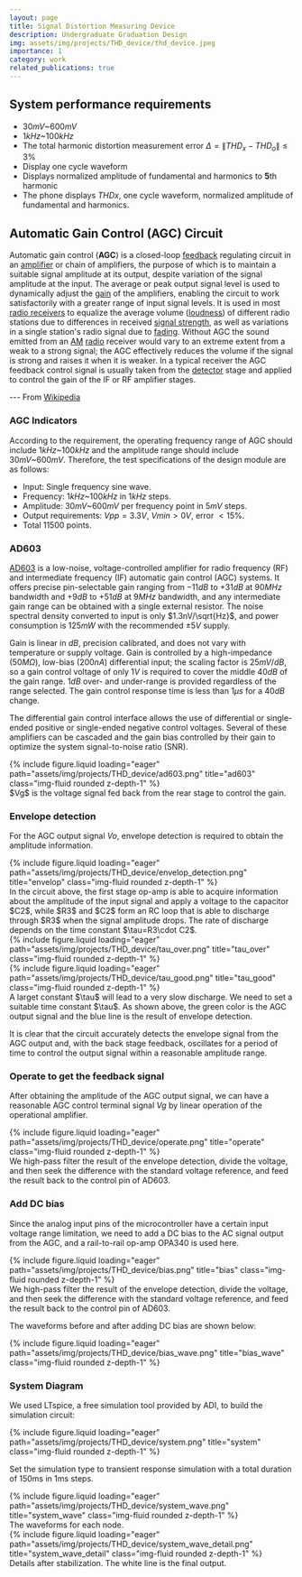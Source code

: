 ```yaml
---
layout: page
title: Signal Distortion Measuring Device
description: Undergraduate Graduation Design
img: assets/img/projects/THD_device/thd_device.jpeg
importance: 1
category: work
related_publications: true
---
```


## System performance requirements

- $30mV$~$600mV$
- $1kHz$~$100kHz$
- The total harmonic distortion measurement error $\Delta=\|THD_x-THD_o\| \leq 3\%$
- Display one cycle waveform
- Displays normalized amplitude of fundamental and harmonics to **5**th harmonic
- The phone displays $THD x$, one cycle waveform, normalized amplitude of fundamental and harmonics.

## Automatic Gain Control (AGC) Circuit

Automatic gain control (**AGC**) is a closed-loop [feedback](https://en.wikipedia.org/wiki/Feedback) regulating circuit in an [amplifier](https://en.wikipedia.org/wiki/Amplifier) or chain of amplifiers, the purpose of which is to maintain a suitable signal amplitude at its output, despite variation of the signal amplitude at the input. The average or peak output signal level is used to dynamically adjust the [gain](https://en.wikipedia.org/wiki/Gain_(electronics)) of the amplifiers, enabling the circuit to work satisfactorily with a greater range of input signal levels. It is used in most [radio receivers](https://en.wikipedia.org/wiki/Radio_receiver) to equalize the average volume ([loudness](https://en.wikipedia.org/wiki/Loudness)) of different radio stations due to differences in received [signal strength](https://en.wikipedia.org/wiki/Signal_strength), as well as variations in a single station's radio signal due to [fading](https://en.wikipedia.org/wiki/Fading). Without AGC the sound emitted from an [AM](https://en.wikipedia.org/wiki/Amplitude_modulation) [radio](https://en.wikipedia.org/wiki/Radio) receiver would vary to an extreme extent from a weak to a strong signal; the AGC effectively reduces the volume if the signal is strong and raises it when it is weaker. In a typical receiver the AGC feedback control signal is usually taken from the [detector](https://en.wikipedia.org/wiki/Detector_(radio)) stage and applied to control the gain of the IF or RF amplifier stages.

--- From [Wikipedia](https://en.wikipedia.org/wiki/Automatic_gain_control)

### AGC Indicators

According to the requirement, the operating frequency range of AGC should include $1kHz$~$100kHz$ and the amplitude range should include $30mV$~$600mV$. Therefore, the test specifications of the design module are as follows:

- Input: Single frequency sine wave.
- Frequency: $1kHz$~$100kHz$ in $1kHz$ steps.
- Amplitude: $30mV$~$600mV$ per frequency point in $5mV$ steps.
- Output requirements: $Vpp = 3.3V$, $Vmin \gt 0V$, error $\lt 15\%$.
- Total 11500 points.

### AD603

[AD603](https://www.analog.com/cn/products/ad603.html#product-overview) is a low-noise, voltage-controlled amplifier for radio frequency (RF) and intermediate frequency (IF) automatic gain control (AGC) systems. It offers precise pin-selectable gain ranging from $-11 dB$ to $+31 dB$ at $90 MHz$ bandwidth and $+9 dB$ to $+51 dB$ at $9 MHz$ bandwidth, and any intermediate gain range can be obtained with a single external resistor. The noise spectral density converted to input is only $1.3nV/\sqrt{Hz}$, and power consumption is $125 mW$ with the recommended $\pm 5V$ supply.

Gain is linear in $dB$, precision calibrated, and does not vary with temperature or supply voltage. Gain is controlled by a high-impedance ($50 M\Omega$), low-bias ($200 nA$) differential input; the scaling factor is $25 mV/dB$, so a gain control voltage of only $1 V$ is required to cover the middle $40 dB$ of the gain range. $1 dB$ over- and under-range is provided regardless of the range selected. The gain control response time is less than $1 \mu s$ for a $40 dB$ change.

The differential gain control interface allows the use of differential or single-ended positive or single-ended negative control voltages. Several of these amplifiers can be cascaded and the gain bias controlled by their gain to optimize the system signal-to-noise ratio (SNR).

<div class="row">
    <div class="row justify-content-center">
        <div class="col-sm-6 mt-3 mt-md-0">
            {% include figure.liquid loading="eager" path="assets/img/projects/THD_device/ad603.png" title="ad603" class="img-fluid rounded z-depth-1" %}
        </div>
    </div>
</div>
<div class="caption">
    $Vg$ is the voltage signal fed back from the rear stage to control the gain.
</div>

### Envelope detection

For the AGC output signal $Vo$, envelope detection is required to obtain the amplitude information.

<div class="row">
    <div class="row justify-content-center">
        <div class="col-sm-6 mt-3 mt-md-0">
            {% include figure.liquid loading="eager" path="assets/img/projects/THD_device/envelop_detection.png" title="envelop" class="img-fluid rounded z-depth-1" %}
        </div>
    </div>
</div>
<div class="caption">
    In the circuit above, the first stage op-amp is able to acquire information about the amplitude of the input signal and apply a voltage to the capacitor $C2$, while $R3$ and $C2$ form an RC loop that is able to discharge through $R3$ when the signal amplitude drops. The rate of discharge depends on the time constant $\tau=R3\cdot C2$.
</div>



<div class="row">
    <div class="col-sm mt-3 mt-md-0">
        {% include figure.liquid loading="eager" path="assets/img/projects/THD_device/tau_over.png" title="tau_over" class="img-fluid rounded z-depth-1" %}
    </div>
    <div class="col-sm mt-3 mt-md-0">
        {% include figure.liquid loading="eager" path="assets/img/projects/THD_device/tau_good.png" title="tau_good" class="img-fluid rounded z-depth-1" %}
    </div>
</div>
<div class="caption">
    A larget constant $\tau$ will lead to a very slow discharge. We need to set a suitable time constant $\tau$. As shown above, the green color is the AGC output signal and the blue line is the result of envelope detection.
</div>

It is clear that the circuit accurately detects the envelope signal from the AGC output and, with the back stage feedback, oscillates for a period of time to control the output signal within a reasonable amplitude range.

### Operate to get the feedback signal

After obtaining the amplitude of the AGC output signal, we can have a reasonable AGC control terminal signal $Vg$ by linear operation of the operational amplifier.

<div class="row">
    <div class="col-sm mt-3 mt-md-0">
        {% include figure.liquid loading="eager" path="assets/img/projects/THD_device/operate.png" title="operate" class="img-fluid rounded z-depth-1" %}
    </div>
</div>
<div class="caption">
    We high-pass filter the result of the envelope detection, divide the voltage, and then seek the difference with the standard voltage reference, and feed the result back to the control pin of AD603.
</div>

### Add DC bias

Since the analog input pins of the microcontroller have a certain input voltage range limitation, we need to add a DC bias to the AC signal output from the AGC, and a rail-to-rail op-amp OPA340 is used here.

<div class="row">
    <div class="row justify-content-center">
        <div class="col-sm-6 mt-3 mt-md-0">
            {% include figure.liquid loading="eager" path="assets/img/projects/THD_device/bias.png" title="bias" class="img-fluid rounded z-depth-1" %}
        </div>
    </div>
</div>
<div class="caption">
    We high-pass filter the result of the envelope detection, divide the voltage, and then seek the difference with the standard voltage reference, and feed the result back to the control pin of AD603.
</div>

The waveforms before and after adding DC bias are shown below:

<div class="row">
    <div class="col-sm mt-3 mt-md-0">
        {% include figure.liquid loading="eager" path="assets/img/projects/THD_device/bias_wave.png" title="bias_wave" class="img-fluid rounded z-depth-1" %}
    </div>
</div>

### System Diagram

We used LTspice, a free simulation tool provided by ADI, to build the simulation circuit:

<div class="row">
    <div class="col-sm mt-3 mt-md-0">
        {% include figure.liquid loading="eager" path="assets/img/projects/THD_device/system.png" title="system" class="img-fluid rounded z-depth-1" %}
    </div>
</div>

Set the simulation type to transient response simulation with a total duration of 150ms in 1ms steps.

<div class="column">
    <div class="col-sm mt-3 mt-md-0">
        {% include figure.liquid loading="eager" path="assets/img/projects/THD_device/system_wave.png" title="system_wave" class="img-fluid rounded z-depth-1" %}
    </div>
    <div class="caption">
        The waveforms for each node.
    </div>
</div>
<div class="column">
    <div class="col-sm mt-3 mt-md-0">
        {% include figure.liquid loading="eager" path="assets/img/projects/THD_device/system_wave_detail.png" title="system_wave_detail" class="img-fluid rounded z-depth-1" %}
    </div>
    <div class="caption">
        Details after stabilization. The white line is the final output.
    </div>
</div>
    
